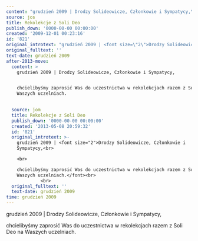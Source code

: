```yaml
---
content: "grudzień 2009 | Drodzy Solideowicze, Członkowie i Sympatycy,\n\nchcielibyśmy zaprosić Was do uczestnictwa w rekolekcjach razem z Soli Deo na Waszych uczelniach.\n\n         \n\n\n<!--CONTENT FROM OLD SERVER (jos before 2013): grudzień 2009 | Drodzy Solideowicze, Członkowie i Sympatycy,\n\r\n\n\r\nchcielibyśmy zaprosić Was do uczestnictwa w rekolekcjach razem z Soli Deo na Waszych uczelniach.\n\r\n         \n\r\n         \n-->"
source: jos
title: Rekolekcje z Soli Deo
publish_down: '0000-00-00 00:00:00'
created: '2009-12-01 00:23:16'
id: '821'
original_introtext: "grudzień 2009 | <font size=\"2\">Drodzy Solideowicze, Członkowie i Sympatycy,<br>\r\n<br>\r\nchcielibyśmy zaprosić Was do uczestnictwa w rekolekcjach razem z Soli Deo na Waszych uczelniach.</font><br>\r\n         <br>\r\n         "
original_fulltext: ''
text-date: grudzień 2009
after-2013-move:
  content: >
    grudzień 2009 | Drodzy Solideowicze, Członkowie i Sympatycy,


    chcielibyśmy zaprosić Was do uczestnictwa w rekolekcjach razem z Soli Deo na
    Waszych uczelniach.

             
  source: jom
  title: Rekolekcje z Soli Deo
  publish_down: '0000-00-00 00:00:00'
  created: '2013-05-08 20:59:32'
  id: '821'
  original_introtext: >-
    grudzień 2009 | <font size="2">Drodzy Solideowicze, Członkowie i
    Sympatycy,<br>

    <br>

    chcielibyśmy zaprosić Was do uczestnictwa w rekolekcjach razem z Soli Deo na
    Waszych uczelniach.</font><br>
             <br>
  original_fulltext: ''
  text-date: grudzień 2009
time: grudzień 2009
---
```

grudzień 2009 | Drodzy Solideowicze, Członkowie i Sympatycy,

chcielibyśmy zaprosić Was do uczestnictwa w rekolekcjach razem z Soli Deo na Waszych uczelniach.

         


<!--CONTENT FROM OLD SERVER (jos before 2013): grudzień 2009 | Drodzy Solideowicze, Członkowie i Sympatycy,



chcielibyśmy zaprosić Was do uczestnictwa w rekolekcjach razem z Soli Deo na Waszych uczelniach.

         

         
-->

<!--{{json:{"created_date":"2009-12-01 00:23:16","publish_down":"0000-00-00 00:00:00","id":"821"}}}-->